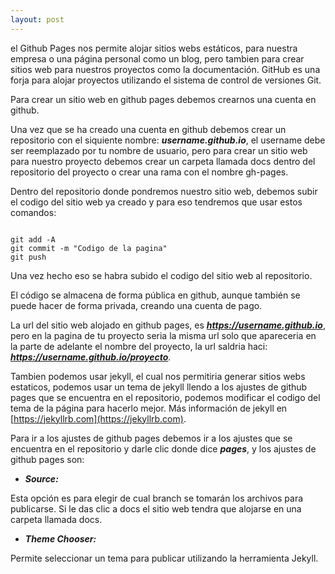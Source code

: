 ```yaml
---
layout: post
---
```


el Github Pages nos permite alojar sitios webs estáticos, para nuestra empresa o una página personal como un blog, pero tambien para crear
sitios web para nuestros proyectos como la documentación. GitHub es una forja para alojar proyectos utilizando el sistema de control de versiones Git.

Para crear un sitio web en github pages debemos 
crearnos una cuenta en github.

Una vez que se ha creado una cuenta en github debemos crear un
repositorio con el siquiente nombre: ***username.github.io***, el username debe ser reemplazado
por tu nombre de usuario, pero para crear un sitio web para nuestro proyecto debemos crear un carpeta llamada docs 
dentro del repositorio del proyecto o crear una rama con el nombre gh-pages.

Dentro del repositorio donde pondremos nuestro sitio web, debemos subir el codigo del sitio web ya creado y para eso tendremos que usar estos comandos:

```shell

git add -A 
git commit -m "Codigo de la pagina"
git push

```

Una vez hecho eso se habra subido el codigo del sitio web al repositorio.

El código se almacena de forma pública en github, aunque también se puede hacer de forma privada, creando una cuenta de pago.

La url del sitio web alojado en github pages, es ***https://username.github.io***, pero en la pagina de tu proyecto seria la misma url solo que apareceria en la parte de adelante
el nombre del proyecto, la url saldria haci: ***https://username.github.io/proyecto***.

Tambien podemos usar jekyll, el cual nos permitiria generar sitios webs estaticos, podemos usar un tema de jekyll llendo a los ajustes de github pages que se encuentra 
en el repositorio, podemos modificar el codigo del tema de la página para hacerlo mejor. Más información de jekyll en [https://jekyllrb.com](https://jekyllrb.com).

Para ir a los ajustes de github pages debemos ir a los ajustes que se encuentra en el repositorio y darle clic donde dice ***pages***, y los ajustes de github pages son:

* ***Source:***

Esta opción es para elegir de cual branch se tomarán los archivos para publicarse. Si le das clic a docs el sitio web tendra que alojarse en una carpeta llamada docs.

* ***Theme Chooser:***

Permite seleccionar un tema para publicar utilizando la herramienta Jekyll.


